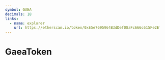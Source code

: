 ```yaml
---
symbol: GAEA
decimals: 18
links:
  - name: explorer
    url: https://etherscan.io/token/0xE5e7695964B3dDef08aFc666c615Fe2Ef1B16B0b
---
```


# GaeaToken

